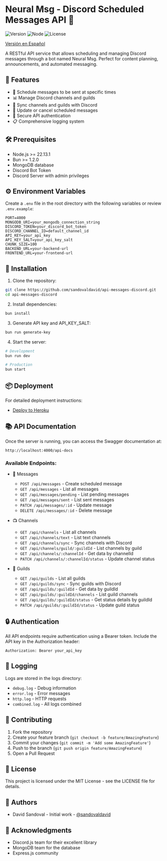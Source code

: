 # Neural Msg - Discord Scheduled Messages API 🤖

![Version](https://img.shields.io/badge/version-1.0.0-blue.svg)
![Node](https://img.shields.io/badge/node-%3E%3D22.13.1-brightgreen)
![License](https://img.shields.io/badge/license-MIT-green)

[Versión en Español](README.es.md)

A RESTful API service that allows scheduling and managing Discord messages through a bot named Neural Msg. Perfect for content planning, announcements, and automated messaging.

## 🌟 Features

-   📅 Schedule messages to be sent at specific times
-   📊 Manage Discord channels and guilds
-   🔄 Sync channels and guilds with Discord
-   📝 Update or cancel scheduled messages
-   🔐 Secure API authentication
-   📋 Comprehensive logging system

## 🛠️ Prerequisites

-   Node.js >= 22.13.1
-   Bun >= 1.2.0
-   MongoDB database
-   Discord Bot Token
-   Discord Server with admin privileges

## ⚙️ Environment Variables

Create a `.env` file in the root directory with the following variables or review `.env.example`:

```env
PORT=4000
MONGODB_URI=your_mongodb_connection_string
DISCORD_TOKEN=your_discord_bot_token
DISCORD_CHANNEL_ID=default_channel_id
API_KEY=your_api_key
API_KEY_SALT=your_api_key_salt
CHUNK_SIZE=100
BACKEND_URL=your-backend-url
FRONTEND_URL=your-frontend-url
```

## 🚀 Installation

1. Clone the repository:

```bash
git clone https://github.com/sandovaldavid/api-messages-discord.git
cd api-messages-discord
```

2. Install dependencies:

```bash
bun install
```

3. Generate API key and API_KEY_SALT:

```bash
bun run generate-key
```

4. Start the server:

```bash
# Development
bun run dev

# Production
bun start
```

## 📦 Deployment

For detailed deployment instructions:

-   [Deploy to Heroku](deploy-heroku.en.md)

## 📚 API Documentation

Once the server is running, you can access the Swagger documentation at:

```
http://localhost:4000/api-docs
```

### Available Endpoints:

-   📨 Messages

    -   `POST /api/messages` - Create scheduled message
    -   `GET /api/messages` - List all messages
    -   `GET /api/messages/pending` - List pending messages
    -   `GET /api/messages/sent` - List sent messages
    -   `PATCH /api/messages/:id` - Update message
    -   `DELETE /api/messages/:id` - Delete message

-   📺 Channels

    -   `GET /api/channels` - List all channels
    -   `GET /api/channels/text` - List text channels
    -   `GET /api/channels/sync` - Sync channels with Discord
    -   `GET /api/channels/guild/:guildId` - List channels by guild
    -   `GET /api/channels/:channelId` - Get data by channelId
    -   `PATCH /api/channels/:channelId/status` - Update channel status

-   🏰 Guilds
    -   `GET /api/guilds` - List all guilds
    -   `GET /api/guilds/sync` - Sync guilds with Discord
    -   `GET /api/guilds/:guildId` - Get data by guildId
    -   `GET /api/guilds/:guildId/channels` - List guild channels
    -   `GET /api/guilds/:guildId/status` - Get status details by guildId
    -   `PATCH /api/guilds/:guildId/status` - Update guild status

## 🔒 Authentication

All API endpoints require authentication using a Bearer token. Include the API key in the Authorization header:

```http
Authorization: Bearer your_api_key
```

## 📝 Logging

Logs are stored in the logs directory:

-   `debug.log` - Debug information
-   `error.log` - Error messages
-   `http.log` - HTTP requests
-   `combined.log` - All logs combined

## 🤝 Contributing

1. Fork the repository
2. Create your feature branch (`git checkout -b feature/AmazingFeature`)
3. Commit your changes (`git commit -m 'Add some AmazingFeature'`)
4. Push to the branch (`git push origin feature/AmazingFeature`)
5. Open a Pull Request

## 📄 License

This project is licensed under the MIT License - see the LICENSE file for details.

## 👥 Authors

-   David Sandoval - Initial work - [@sandovaldavid](https://github.com/sandovaldavid)

## 🙏 Acknowledgments

-   Discord.js team for their excellent library
-   MongoDB team for the database
-   Express.js community
